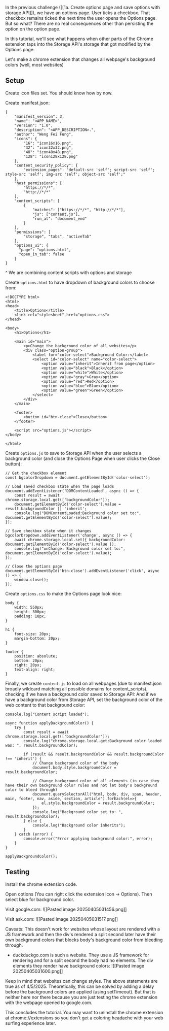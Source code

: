 In the previous challenge ([[1a. Create options page and save options with storage API]]), we have an options page. User ticks a checkbox. That checkbox remains ticked the next time the user opens the Options page. But so what? There are no real consequences other than persisting the option on the option page.

In this tutorial, we'll see what happens when other parts of the Chrome extension taps into the Storage API's storage that got modified by the Options page.

Let's make a chrome extension that changes all webpage's background colors (well, most websites)

## Setup

Create icon files set. You should know how by now.

Create manifest.json:
```
{  
    "manifest_version": 3,  
    "name": "<APP_NAME>",  
    "version": "1.0",  
    "description": "<APP_DESCRIPTION>.",  
    "author": "Weng Fei Fung",
    "icons": {  
        "16": "icon16x16.png",  
        "32": "icon32x32.png",  
        "48": "icon48x48.png",  
        "128": "icon128x128.png"  
    },
    "content_security_policy": {  
        "extension_pages": "default-src 'self'; script-src 'self'; style-src 'self'; img-src 'self'; object-src 'self';"
    },
    "host_permissions": [
        "https://*/*",
        "http://*/*"
    ],
    "content_scripts": [
        {
	        "matches": ["https://*/*", "http://*/*"],
	        "js": ["content.js"],
	        "run_at": "document_end"
        }
    ],
    "permissions": [
        "storage", "tabs", "activeTab"
    ],
    "options_ui": {
      "page": "options.html",
      "open_in_tab": false
    }
}
```

^ We are combining content scripts with options and storage

Create `options.html` to have dropdown of background colors to choose from:
```
<!DOCTYPE html>  
<html>  
<head>  
    <title>Options</title>
    <link rel="stylesheet" href="options.css">
</head>  
  
<body>  
    <h1>Options</h1>  

    <main id="main">
        <p>Change the background color of all websites</p>
        <div class="option-group">
            <label for="color-select">Background Color:</label>
            <select id="color-select" name="color-select">
                <option value="inherit">Inherit from page</option>
                <option value="black">Black</option>
                <option value="white">White</option>
                <option value="gray">Gray</option>
                <option value="red">Red</option>
                <option value="blue">Blue</option>
                <option value="green">Green</option>
            </select>
        </div>
    </main>

    <footer>
        <button id="btn-close">Close</button>
    </footer>

    <script src="options.js"></script>
</body>  
  
</html>
```

Create `options.js` to save to Storage API when the user selects a background color (and close the Options Page when user clicks the Close button):
```
// Get the checkbox element
const bgcolorDropdown = document.getElementById('color-select');

// Load saved checkbox state when the page loads
document.addEventListener('DOMContentLoaded', async () => {
    const result = await chrome.storage.local.get(['backgroundColor']);
    document.getElementById('color-select').value = result.backgroundColor || 'inherit';
    console.log("DOMContentLoaded:Background color set to:", document.getElementById('color-select').value);
});

// Save checkbox state when it changes
bgcolorDropdown.addEventListener('change', async () => {
    await chrome.storage.local.set({ backgroundColor: document.getElementById('color-select').value });
    console.log("onChange: Background color set to:", document.getElementById('color-select').value);
});

// Close the options page
document.getElementById('btn-close').addEventListener('click', async () => {
    window.close();
});
```

Create `options.css` to make the Options page look nice:
```
body {
    width: 550px;
    height: 300px;
    padding: 10px;
}

h1 {
    font-size: 20px;
    margin-bottom: 20px;
}

footer {
    position: absolute;
    bottom: 20px;
    right: 20px;
    text-align: right;
}
```

Finally, we create `content.js` to load on all webpages (due to manifest.json broadly wildcard matching all possible domains for content_scripts), checking if we have a background color saved to Storage API: And if we have a background color from Storage API, set the background color of the web content to that background color:
```
console.log("Content script loaded");

async function applyBackgroundColor() {
    try {
        const result = await chrome.storage.local.get(['backgroundColor']);
        console.log("chrome.storage.local.get:Background color loaded was: ", result.backgroundColor);
        
        if (result && result.backgroundColor && result.backgroundColor !== 'inherit') {
            // Change background color of the body
            document.body.style.backgroundColor = result.backgroundColor;
            
            // Change background color of all elements (in case they have their own background color rules and not let body's background color to bleed through)
            document.querySelectorAll("html, body, div, span, header, main, footer, nav, aside, section, article").forEach(el=>{
                el.style.backgroundColor = result.backgroundColor;
            });
            console.log("Background color set to: ", result.backgroundColor);
        } else {
            console.log("Background color inherits");
        }
    } catch (error) {
        console.error("Error applying background color:", error);
    }
}

applyBackgroundColor();
```

## Testing

Install the chrome extension code.

Open options (You can right click the extension icon -> Options). Then select blue for background color.

Visit google.com:
![[Pasted image 20250405031456.png]]

Visit ask.com:
![[Pasted image 20250405031517.png]]

Caveats:
This doesn't work for websites whose layout are rendered with a JS framework and then the div's rendered a split second later have their own background colors that blocks body's background color from bleeding through.
- duckduckgo.com is such a website. They use a JS framework for rendering and for a split second the body had no elements. The div elements they render have background colors:
  ![[Pasted image 20250405031600.png]]

Keep in mind that websites can change styles. The above statements are true as of 4/5/2025. Theoretically, this can be solved by adding a delay before the background colors are applied (using setTimeout). But that is neither here nor there because you are just testing the chrome extension with the webpage opened to google.com.

This concludes the tutorial. You may want to uninstall the chrome extension at chrome://extensions so you don't get a coloring headache with your web surfing experience later.